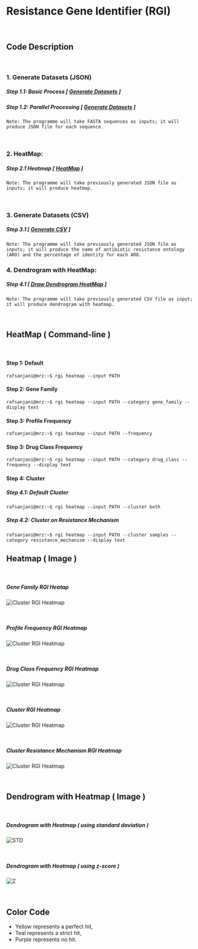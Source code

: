 # Resistance Gene Identifier (RGI)

&nbsp;

## Code Description

&nbsp;

### 1. Generate Datasets (JSON)
##### Step 1.1: Basic Process [ [Generate Datasets](https://github.com/mrzResearchArena/CARD-RGI/blob/master/generateDatasets.py) ]
##### Step 1.2: Parallel Processing [ [Generate Datasets](https://github.com/mrzResearchArena/CARD-RGI/blob/master/generateDatasetsParallelProcessing.py) ]

`Note: The programme will take FASTA sequences as inputs; it will produce JSON file for each sequence.`

&nbsp;

### 2. HeatMap:
##### Step 2.1 Heatmap [ [HeatMap](https://github.com/mrzResearchArena/CARD-RGI/blob/master/heatMap.py) ]
`Note: The programme will take previously generated JSON file as inputs; it will produce heatmap.`

&nbsp;

### 3. Generate Datasets (CSV)
##### Step 3.1 [ [Generate CSV](https://github.com/mrzResearchArena/CARD-RGI/blob/master/CSV.py) ]
`Note: The programme will take previously generated JSON file as inputs; it will produce the name of antibiotic resistance ontology (ARO) and the percentage of identity for each ARO.`

### 4. Dendrogram with HeatMap:
##### Step 4.1 [ [Draw Dendrogram HeatMap](https://github.com/mrzResearchArena/CARD-RGI/blob/master/dendrogramHeatMap.py) ]
`Note: The programme will take previously generated CSV file as input; it will produce dendrogram with heatmap.`

&nbsp;

## HeatMap ( Command-line )

&nbsp;

#### Step 1: Default
```console
rafsanjani@mrz:~$ rgi heatmap --input PATH
```

#### Step 2: Gene Family
```console
rafsanjani@mrz:~$ rgi heatmap --input PATH --category gene_family --display text
```

#### Step 3: Profile Frequency
```console
rafsanjani@mrz:~$ rgi heatmap --input PATH --frequency
```

#### Step 3: Drug Class Frequency
```console
rafsanjani@mrz:~$ rgi heatmap --input PATH --category drug_class --frequency --display text
```
#### Step 4: Cluster

##### Step 4.1: Default Cluster
```console
rafsanjani@mrz:~$ rgi heatmap --input PATH --cluster both
```

##### Step 4.2: Cluster on Resistance Mechanism
```console
rafsanjani@mrz:~$ rgi heatmap --input PATH --cluster samples --category resistance_mechanism --display text
```

## Heatmap ( Image )

&nbsp;

##### Gene Family RGI Heatap
![Cluster RGI Heatmap](https://github.com/mrzResearchArena/CARD-RGI/blob/master/Gene_Family_RGI_heatmap.png)

&nbsp;

##### Profile Frequency RGI Heatmap
![Cluster RGI Heatmap](https://github.com/mrzResearchArena/CARD-RGI/blob/master/Profile_Frequency_RGI_heatmap.png)

&nbsp;

##### Drug Class Frequency RGI Heatmap
![Cluster RGI Heatmap](https://github.com/mrzResearchArena/CARD-RGI/blob/master/Drug_Class_Frequency_RGI_heatmap.png)

&nbsp;

##### Cluster RGI Heatmap
![Cluster RGI Heatmap](https://github.com/mrzResearchArena/CARD-RGI/blob/master/Cluster_RGI_heatmap.png)

&nbsp;

##### Cluster Resistance Mechanism RGI Heatmap
![Cluster RGI Heatmap](https://github.com/mrzResearchArena/CARD-RGI/blob/master/Cluster_Resistance_Mechanism_RGI_heatmap.png)

&nbsp;

## Dendrogram with Heatmap ( Image )

&nbsp;

##### Dendrogram with Heatmap ( using standard daviation )
![STD](https://github.com/mrzResearchArena/CARD-RGI/blob/master/STD.png)

&nbsp;

##### Dendrogram with Heatmap ( using z-score )
![Z](https://github.com/mrzResearchArena/CARD-RGI/blob/master/Z.png)

&nbsp;

## Color Code
- Yellow represents a perfect hit, 
- Teal represents a strict hit, 
- Purple represents no hit.
